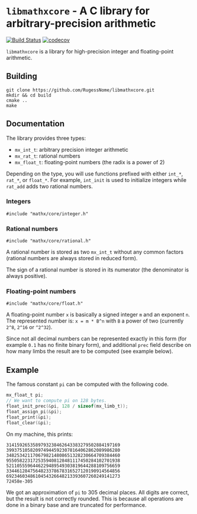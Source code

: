 

# `libmathxcore` - A C library for arbitrary-precision arithmetic 

[![Build Status](https://travis-ci.org/RugessNome/libmathxcore.svg?branch=master)](https://travis-ci.org/RugessNome/libmathxcore)
[![codecov](https://codecov.io/gh/RugessNome/libmathxcore/branch/master/graph/badge.svg)](https://codecov.io/gh/RugessNome/libmathxcore)

`libmathxcore` is a library for high-precision integer and floating-point arithmetic.

## Building

```
git clone https://github.com/RugessNome/libmathxcore.git
mkdir && cd build
cmake ..
make
```

## Documentation

The library provides three types:
- `mx_int_t`: arbitrary precision integer arithmetic
- `mx_rat_t`: rational numbers
- `mx_float_t`: floating-point numbers (the radix is a power of 2)

Depending on the type, you will use functions prefixed with either `int_*`, 
`rat_*`, or `float_*`.
For example, `int_init` is used to initialize integers while `rat_add` adds 
two rational numbers.

### Integers

```
#include "mathx/core/integer.h"
```

### Rational numbers

```
#include "mathx/core/rational.h"
```

A rational number is stored as two `mx_int_t` without any common factors 
(rational numbers are always stored in reduced form).

The sign of a rational number is stored in its numerator (the denominator is 
always positive).

### Floating-point numbers

```
#include "mathx/core/float.h"
```

A floating-point number `x` is basically a signed integer `m` and an exponent `n`.
The represented number is: `x = m * B^n` with `B` a power of two 
(currently `2^8`, `2^16` or `^2^32`).

Since not all decimal numbers can be represented exactly in this form 
(for example `0.1` has no finite binary form), and additional `prec` field 
describe on how many limbs the result are to be computed (see example below). 


## Example

The famous constant `pi` can be computed with the following code.

```c
mx_float_t pi;
// We want to compute pi on 128 bytes.
float_init_prec(&pi, 128 / sizeof(mx_limb_t)); 
float_assign_pi(&pi);
float_print(&pi);
float_clear(&pi);
```

On my machine, this prints:

```
3141592653589793238462643383279502884197169
3993751058209749445923078164062862089986280
3482534211706798214808651328230664709384460
9550582231725359408128481117450284102701938
5211055596446229489549303819644288109756659
3344612847564823378678316527120190914564856
6923460348610454326648213393607260249141273
72458e-305
```

We got an approximation of `pi` to 305 decimal places. 
All digits are correct, but the result is not correctly rounded. 
This is because all operations are done in a binary base and
are truncated for performance.
 